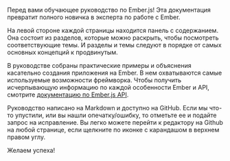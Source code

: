 Перед вами обучающее руководство по Ember.js! Эта документация превратит полного новичка в эксперта по работе с Ember.

На левой стороне каждой страницы находится панель с содержанием. Она состоит из разделов, которые можно раскрыть, чтобы посмотреть соответствующие темы. И разделы и темы следуют в порядке от самых основных концепций к продвинутым.

В руководстве собраны практические примеры и объяснения касательно создания приложения на Ember. В нем охватываются самые используемые возможности фреймворка. Чтобы получить исчерпывающую информацию по каждой особенности Ember и API, смотрите [документацию по Ember.js API](http://emberjs.com/api/).

Руководство написано на Markdown и доступно на GitHub. Если мы что-то упустили, или вы нашли опечатку/ошибку, то отметьте ее и подайте запрос на исправление. Вы легко можете перейти к редактору на Github на любой странице, если щелкните по иконке с карандашом в верхнем правом углу.

Желаем успеха!